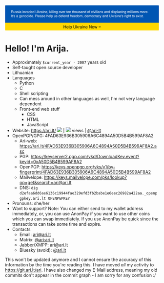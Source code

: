<p align="center">
    <a href="https://vshymanskyy.github.io/StandWithUkraine/">
        <img src="https://raw.githubusercontent.com/vshymanskyy/StandWithUkraine/main/banner2-direct.svg" alt="#StandWithUkraine" />
    </a>
</p>

# Hello! I'm Arija.

-   Approximately `$current_year - 2007` years old
-   Self-taught open source developer
-   Lithuanian
-   Languages
    -   Python
    -   C
    -   Shell scripting
    -   Can mess around in other languages as well, I'm not very language dependent
    -   Front-end web stuff
        -   CSS
        -   HTML
        -   JavaScript
-   Website: https://ari.lt/ <img src="https://ari.lt/favicon.ico?ref=github" width="20px" /> | <img src="https://ari.lt/counter.svg?ref=github&reload=1" height="20px" /> views | [@ari-lt](https://ari.lt/lh)
-   OpenPGP/GPG: 4FAD63E936B305906A6C4894A50D5B4B599AF8A2
    -   Ari-web: <https://ari.lt/4FAD63E936B305906A6C4894A50D5B4B599AF8A2.asc>
    -   PGP: <https://keyserver2.pgp.com/vkd/DownloadKey.event?keyid=0xA50D5B4B599AF8A2>
    -   OpenPGP: <https://keys.openpgp.org/vks/v1/by-fingerprint/4FAD63E936B305906A6C4894A50D5B4B599AF8A2>
    -   Mailvelope: <https://keys.mailvelope.com/pks/lookup?op=get&search=ari@ari.lt>
    -   DNS: `dig d2efaa6dd6ae6136c19944fae329efd3fb2babe1e6eec26982a422aa._openpgpkey.ari.lt OPENPGPKEY`
-   Pronouns: she/her
-   Want to support? Note: You can either send to my wallet address immediately, or, you can use AnonPay if you want to use other coins which you can swap immediately. If you use AnonPay be quick since the transactions can take some time and expire.
-   Contacts
    -   Email: <ari@ari.lt>
    -   Matrix: [@ari:ari.lt](https://matrix.to/#/@ari:ari.lt)
    -   Jabber/XMPP: [ari@ari.lt](xmpp:ari@ari.lt)
    -   Bluesky (avoid): [@ari.lt](https://bsky.app/profile/ari.lt)

This won't be updated anymore and I cannot ensure the accuracy of this information by the time you're reading this. I have moved *all* my activity to <https://git.ari.lt/ari>. I have also changed my E-Mail address, meaning my old commits don't appear in the commit graph - I am sorry for any confusion :/
